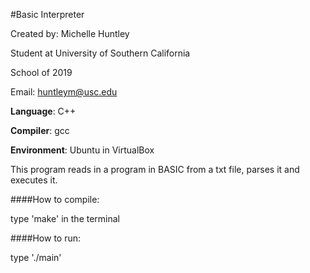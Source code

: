 #Basic Interpreter

Created by: Michelle Huntley

Student at University of Southern California

School of 2019

Email: huntleym@usc.edu

**Language**: C++

**Compiler**: gcc

**Environment**: Ubuntu in VirtualBox

This program reads in a program in BASIC from a txt file, parses it and executes it.

####How to compile:

type 'make' in the terminal


####How to run:

type './main'
